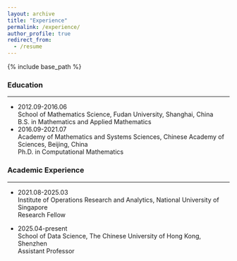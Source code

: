 ```yaml
---
layout: archive
title: "Experience"
permalink: /experience/
author_profile: true
redirect_from:
  - /resume
---
```


{% include base_path %}

### Education

------

* 2012.09-2016.06<br>
  School of Mathematics Science, Fudan University, Shanghai, China<br>
  B.S. in Mathematics and Applied Mathematics<br>
* 2016.09-2021.07<br>
  Academy of Mathematics and Systems Sciences, Chinese Academy of Sciences, Beijing, China<br>
  Ph.D. in Computational Mathematics<br>

### Academic Experience

------

* 2021.08-2025.03<br>
  Institute of Operations Research and Analytics, National University of Singapore<br>
  Research Fellow<br>
  
* 2025.04-present<br>School of Data Science, The Chinese University of Hong Kong, Shenzhen<br>
  Assistant Professor<br>

  
